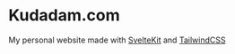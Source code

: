 # Kudadam.com

My personal website made with [SvelteKit](https://kit.svelte.dev) and [TailwindCSS](https://tailwindcss.com/)
